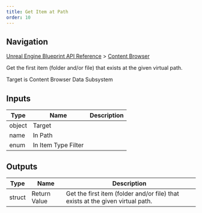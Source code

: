 ```yaml
---
title: Get Item at Path
order: 10
---
```

## Navigation

[Unreal Engine Blueprint API Reference](https://dev.epicgames.com/documentation/en-us/unreal-engine/BlueprintAPI) > [Content Browser](https://dev.epicgames.com/documentation/en-us/unreal-engine/BlueprintAPI/ContentBrowser)

Get the first item (folder and/or file) that exists at the given virtual path.

Target is Content Browser Data Subsystem

## Inputs

| Type | Name | Description |
| --- | --- | --- |
| object | Target |  |
| name | In Path |  |
| enum | In Item Type Filter |  |

## Outputs

| Type | Name | Description |
| --- | --- | --- |
| struct | Return Value | Get the first item (folder and/or file) that exists at the given virtual path. |
